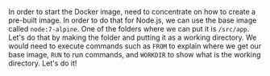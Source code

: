 In order to start the Docker image, need to concentrate on how to create a pre-built image. In order to do that for Node.js, we can use the base image called <code>node:7-alpine</code>. One of the folders where we can put it is <code>/src/app</code>. Let's do that by making the folder and putting it as a working directory. We would need to execute commands such as <code>FROM</code> to explain where we get our base image, <code>RUN</code> to run commands, and <code>WORKDIR</code> to show what is the working directory. Let's do it!
